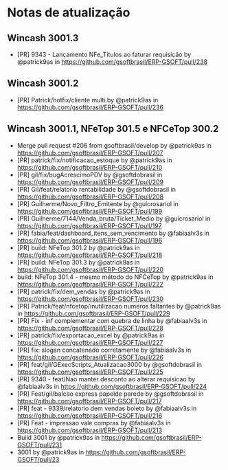 # Notas de atualização

## Wincash 3001.3
* [PR] 9343 - Lançamento NFe_Titulos ao faturar requisição by @patrick9as in https://github.com/gsoftbrasil/ERP-GSOFT/pull/238

## Wincash 3001.2
* [PR] Patrick/hotfix/cliente multi by @patrick9as in https://github.com/gsoftbrasil/ERP-GSOFT/pull/236

## Wincash 3001.1,  NFeTop 301.5 e NFCeTop 300.2
* Merge pull request #206 from gsoftbrasil/develop by @patrick9as in https://github.com/gsoftbrasil/ERP-GSOFT/pull/207
* [PR] patrick/fix/notificacao_estoque by @patrick9as in https://github.com/gsoftbrasil/ERP-GSOFT/pull/210
* [PR] gil/fix/bugAcrescimoPDV by @gsoftdobrasil in https://github.com/gsoftbrasil/ERP-GSOFT/pull/209
* [PR] Gil/feat/relatorio rentabilidade by @gsoftdobrasil in https://github.com/gsoftbrasil/ERP-GSOFT/pull/208
* [PR] Guilherme/Novo_Filtro_Emitente by @guicrosariol in https://github.com/gsoftbrasil/ERP-GSOFT/pull/199
* [PR] Guilherme/7144/Venda_bruta/Ticket_Medio by @guicrosariol in https://github.com/gsoftbrasil/ERP-GSOFT/pull/197
* [PR] fabia/feat/dashboard_itens_sem_vencimento by @fabiaalv3s in https://github.com/gsoftbrasil/ERP-GSOFT/pull/196
* [PR] build: NFeTop 301.2 by @patrick9as in https://github.com/gsoftbrasil/ERP-GSOFT/pull/218
* [PR] build: NFeTop 301.3 by @patrick9as in https://github.com/gsoftbrasil/ERP-GSOFT/pull/220
* build: NFeTop 301.4 - mesmo método do NFCeTop by @patrick9as in https://github.com/gsoftbrasil/ERP-GSOFT/pull/222
* [PR] patrick/fix/dem_vendas by @patrick9as in https://github.com/gsoftbrasil/ERP-GSOFT/pull/230
* [PR] Patrick/feat/nfcetop/inutilizacao numeros faltantes by @patrick9as in https://github.com/gsoftbrasil/ERP-GSOFT/pull/229
* [PR] Fix - inf complementar com quebra de linha by @fabiaalv3s in https://github.com/gsoftbrasil/ERP-GSOFT/pull/228
* [PR] patrick/fix/exportacao_excel by @patrick9as in https://github.com/gsoftbrasil/ERP-GSOFT/pull/227
* [PR] fix: slogan concatenado corretamente by @fabiaalv3s in https://github.com/gsoftbrasil/ERP-GSOFT/pull/226
* [PR] feat/gil/GExecScripts_Atualizacao3000 by @gsoftdobrasil in https://github.com/gsoftbrasil/ERP-GSOFT/pull/225
* [PR] 9340 - feat/Nao manter desconto ao alterar requisicao by @fabiaalv3s in https://github.com/gsoftbrasil/ERP-GSOFT/pull/224
* [PR] Feat/gil/balcao express papelde parede by @gsoftdobrasil in https://github.com/gsoftbrasil/ERP-GSOFT/pull/217
* [PR] feat - 9339/relatorio dem vendas boleto by @fabiaalv3s in https://github.com/gsoftbrasil/ERP-GSOFT/pull/216
* [PR] Feat - impressao vale compras by @fabiaalv3s in https://github.com/gsoftbrasil/ERP-GSOFT/pull/213
* Build 3001 by @patrick9as in https://github.com/gsoftbrasil/ERP-GSOFT/pull/231
* 3001 by @patrick9as in https://github.com/gsoftbrasil/ERP-GSOFT/pull/23
